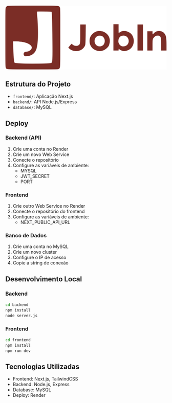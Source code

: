 ![](./frontend/public/img/global/logo_completa.svg)

## Estrutura do Projeto
- `frontend/`: Aplicação Next.js
- `backend/`: API Node.js/Express
- `database/`: MySQL

## Deploy

### Backend (API)
1. Crie uma conta no Render
2. Crie um novo Web Service
3. Conecte o repositório
4. Configure as variáveis de ambiente:
   - MYSQL
   - JWT_SECRET
   - PORT

### Frontend
1. Crie outro Web Service no Render
2. Conecte o repositório do frontend
3. Configure as variáveis de ambiente:
   - NEXT_PUBLIC_API_URL

### Banco de Dados
1. Crie uma conta no MySQL
2. Crie um novo cluster
3. Configure o IP de acesso
4. Copie a string de conexão

## Desenvolvimento Local

### Backend
```bash
cd backend
npm install
node server.js
```

### Frontend
```bash
cd frontend
npm install
npm run dev
```

## Tecnologias Utilizadas
- Frontend: Next.js, TailwindCSS
- Backend: Node.js, Express
- Database: MySQL
- Deploy: Render 
